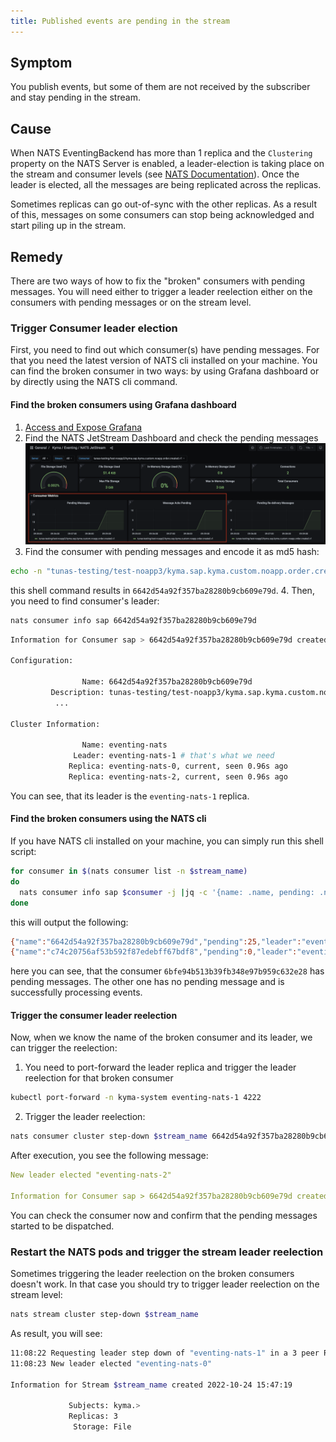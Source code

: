 ```yaml
---
title: Published events are pending in the stream
---
```


## Symptom

You publish events, but some of them are not received by the subscriber and stay pending in the stream.

## Cause

When NATS EventingBackend has more than 1 replica and the `Clustering` property on the NATS Server is enabled,
a leader-election is taking place on the stream and consumer levels (see [NATS Documentation](https://docs.nats.io/running-a-nats-service/configuration/clustering/jetstream_clustering)).
Once the leader is elected, all the messages are being replicated across the replicas.

Sometimes replicas can go out-of-sync with the other replicas.
As a result of this, messages on some consumers can stop being acknowledged and start piling up in the stream.  

## Remedy

There are two ways of how to fix the "broken" consumers with pending messages. You will need either to trigger a leader reelection either on the consumers
with pending messages or on the stream level.

### Trigger Consumer leader election
First, you need to find out which consumer(s) have pending messages. For that you need the latest version of NATS cli installed on your machine.
You can find the broken consumer in two ways: by using Grafana dashboard or by directly using the NATS cli command.

#### Find the broken consumers using Grafana dashboard

1. [Access and Expose Grafana](../../security/sec-06-access-expose-grafana.md)
2. Find the NATS JetStream Dashboard and check the pending messages
   ![Pending consumer](./../../assets/grafana_pending_consumer.png)
3. Find the consumer with pending messages and encode it as md5 hash:
```bash
echo -n "tunas-testing/test-noapp3/kyma.sap.kyma.custom.noapp.order.created.v1" | md5
```
this shell command results in `6642d54a92f357ba28280b9cb609e79d`.
4. Then, you need to find consumer's leader:
```bash
nats consumer info sap 6642d54a92f357ba28280b9cb609e79d
```

```bash
Information for Consumer sap > 6642d54a92f357ba28280b9cb609e79d created 2022-10-24T15:49:43+02:00

Configuration:

                Name: 6642d54a92f357ba28280b9cb609e79d
         Description: tunas-testing/test-noapp3/kyma.sap.kyma.custom.noapp.order.created.v1
          ...

Cluster Information:

                Name: eventing-nats
              Leader: eventing-nats-1 # that's what we need
             Replica: eventing-nats-0, current, seen 0.96s ago
             Replica: eventing-nats-2, current, seen 0.96s ago
```
You can see, that its leader is the `eventing-nats-1` replica.

#### Find the broken consumers using the NATS cli
If you have NATS cli installed on your machine, you can simply run this shell script:
   ```bash
   for consumer in $(nats consumer list -n $stream_name)
   do
     nats consumer info sap $consumer -j |jq -c '{name: .name, pending: .num_pending, leader: .cluster.leader} '
   done
   ```
this will output the following:
```bash
{"name":"6642d54a92f357ba28280b9cb609e79d","pending":25,"leader":"eventing-nats-1"}
{"name":"c74c20756af53b592f87edebff67bdf8","pending":0,"leader":"eventing-nats-0"}
```
here you can see, that the consumer `6bfe94b513b39fb348e97b959c632e28` has pending messages. The other one has no pending message and 
is successfully processing events. 

#### Trigger the consumer leader reelection
Now, when we know the name of the broken consumer and its leader, we can trigger the reelection:

1. You need to port-forward the leader replica and trigger the leader reelection for that broken consumer
```bash
kubectl port-forward -n kyma-system eventing-nats-1 4222  
```
2. Trigger the leader reelection:
```bash
nats consumer cluster step-down $stream_name 6642d54a92f357ba28280b9cb609e79d
```
After execution, you see the following message:
```yaml
New leader elected "eventing-nats-2"

Information for Consumer sap > 6642d54a92f357ba28280b9cb609e79d created 2022-10-24T15:49:43+02:00
```
You can check the consumer now and confirm that the pending messages started to be dispatched.

### Restart the NATS pods and trigger the stream leader reelection
Sometimes triggering the leader reelection on the broken consumers doesn't work. In that case you should try to trigger leader reelection on the stream level:

```bash
nats stream cluster step-down $stream_name
```
As result, you will see:
```bash
11:08:22 Requesting leader step down of "eventing-nats-1" in a 3 peer RAFT group
11:08:23 New leader elected "eventing-nats-0"

Information for Stream $stream_name created 2022-10-24 15:47:19

             Subjects: kyma.>
             Replicas: 3
              Storage: File
```





